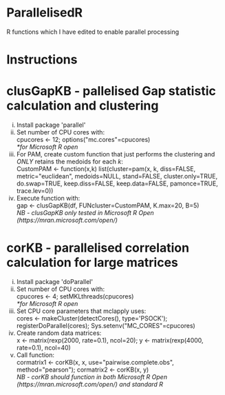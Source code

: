 # ParallelisedR
R functions which I have edited to enable parallel processing

# Instructions
# clusGapKB - pallelised Gap statistic calculation and clustering
<ol type="i">
<li>Install package 'parallel'</li>
<li>Set number of CPU cores with:<br>
cpucores <- 12; options("mc.cores"=cpucores)<br>
<i>*for Microsoft R open</i></li>
<li>For PAM, create custom function that just performs the clustering and <i>ONLY</i> retains the medoids for each <i>k</i>:<br>
CustomPAM <- function(x,k) list(cluster=pam(x, k, diss=FALSE, metric="euclidean", medoids=NULL, stand=FALSE, cluster.only=TRUE, do.swap=TRUE, keep.diss=FALSE, keep.data=FALSE, pamonce=TRUE, trace.lev=0))</li>
<li>Execute function with:<br>
gap <- clusGapKB(df, FUNcluster=CustomPAM, K.max=20, B=5)<br>
<i>NB - clusGapKB only tested in Microsoft R Open (https://mran.microsoft.com/open/)</i></li>
</ol>

# corKB - parallelised correlation calculation for large matrices
<ol type="i">
<li>Install package 'doParallel'</li>
<li>Set number of CPU cores with:<br>
cpucores <- 4; setMKLthreads(cpucores)<br>
<i>*for Microsoft R open</i></li>
<li>Set CPU core parameters that mclapply uses:<br>
cores <- makeCluster(detectCores(), type='PSOCK'); registerDoParallel(cores); Sys.setenv("MC_CORES"=cpucores)</li>
<li>Create random data matrices:<br>
x <- matrix(rexp(2000, rate=0.1), ncol=20); y <- matrix(rexp(4000, rate=0.1), ncol=40)</li>
<li>Call function:<br>
cormatrix1 <- corKB(x, x, use="pairwise.complete.obs", method="pearson"); cormatrix2 <- corKB(x, y)<br>
<i>NB - corKB should function in both Microsoft R Open (https://mran.microsoft.com/open/) and standard R</i></li>
